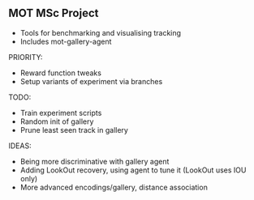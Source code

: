 ## MOT MSc Project

- Tools for benchmarking and visualising tracking
- Includes mot-gallery-agent

PRIORITY:
- Reward function tweaks
- Setup variants of experiment via branches

TODO:
- Train experiment scripts
- Random init of gallery
- Prune least seen track in gallery

IDEAS:
- Being more discriminative with gallery agent
- Adding LookOut recovery, using agent to tune it (LookOut uses IOU only)
- More advanced encodings/gallery, distance association
